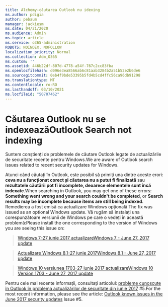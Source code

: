 ```yaml
---
title: Alchemy-căutarea Outlook nu idexing
ms.author: pdigia
author: pebaum
manager: jackiesm
ms.date: 04/21/2020
ms.audience: Admin
ms.topic: article
ms.service: o365-administration
ROBOTS: NOINDEX, NOFOLLOW
localization_priority: Normal
ms.collection: Adm_O365
ms.custom: ''
ms.assetid: 446b22df-807d-4778-a54f-767c2cc83fba
ms.openlocfilehash: d096e3ea8566ab6c81aab3284b2a51b52e2b6de6
ms.sourcegitcommit: 0eb4f9bde53395b5fd4b5cd4ffc56ca96db91298
ms.translationtype: MT
ms.contentlocale: ro-RO
ms.lasthandoff: 03/10/2021
ms.locfileid: "50707462"
---
```

# <a name="outlook-search-not-indexing"></a><span data-ttu-id="e72ff-102">Căutarea Outlook nu se indexează</span><span class="sxs-lookup"><span data-stu-id="e72ff-102">Outlook Search not indexing</span></span>

<span data-ttu-id="e72ff-103">Suntem conștienți de problemele de căutare Outlook legate de actualizările de securitate recente pentru Windows.</span><span class="sxs-lookup"><span data-stu-id="e72ff-103">We are aware of Outlook search issues related to recent security updates for Windows.</span></span>
  
<span data-ttu-id="e72ff-104">Atunci când căutați în Outlook, este posibil să primiți una dintre aceste erori: **ceva nu a funcționat corect și căutarea nu a putut fi finalizată** sau **rezultatele căutării pot fi incomplete, deoarece elementele sunt încă indexate**.</span><span class="sxs-lookup"><span data-stu-id="e72ff-104">When searching in Outlook, you may get one of these errors: **Something went wrong and your search couldn't be completed**, or **Search results may be incomplete because items are still being indexed**.</span></span> <span data-ttu-id="e72ff-105">Remedierea a fost emisă ca actualizare Windows opțională.</span><span class="sxs-lookup"><span data-stu-id="e72ff-105">The fix was issued as an optional Windows update.</span></span> <span data-ttu-id="e72ff-106">Vă rugăm să instalați una corespunzătoare versiunii de Windows pe care o vedeți în această problemă:</span><span class="sxs-lookup"><span data-stu-id="e72ff-106">Please install the one corresponding to the version of Windows you are seeing this issue on:</span></span> 
  
> [<span data-ttu-id="e72ff-107">Windows 7-27 iunie 2017 actualizare</span><span class="sxs-lookup"><span data-stu-id="e72ff-107">Windows 7 - June 27, 2017 update</span></span>](https://support.microsoft.com/topic/june-27-2017-kb4022168-preview-of-monthly-rollup-b8e847d5-3b84-367e-4dcb-cc7a25f06d40)
    
> [<span data-ttu-id="e72ff-108">Actualizare Windows 8,1-27 iunie 2017</span><span class="sxs-lookup"><span data-stu-id="e72ff-108">Windows 8.1 - June 27, 2017 update</span></span>](https://support.microsoft.com/topic/june-27-2017-kb4022720-preview-of-monthly-rollup-b98970bb-6f11-46c3-8681-a6b85d5d8eb4)
    
> [<span data-ttu-id="e72ff-109">Windows 10 versiunea 1703-27 iunie 2017 actualizare</span><span class="sxs-lookup"><span data-stu-id="e72ff-109">Windows 10 Version 1703 - June 27, 2017 update</span></span>](https://support.microsoft.com/topic/compatibility-update-for-upgrading-to-windows-10-version-1703-june-27-2017-32a45f84-19d8-2535-029c-d083b5f6765e)
    
<span data-ttu-id="e72ff-110">Pentru cele mai recente informații, consultați articolul: [probleme cunoscute în Outlook în problema actualizărilor de securitate din iunie 2017](https://support.office.com/article/Outlook-known-issues-in-the-June-2017-security-updates-3F6DBFFD-8505-492D-B19F-B3B89369ED9B.aspx) #5.</span><span class="sxs-lookup"><span data-stu-id="e72ff-110">For the most recent information, please see the article: [Outlook known issues in the June 2017 security updates](https://support.office.com/article/Outlook-known-issues-in-the-June-2017-security-updates-3F6DBFFD-8505-492D-B19F-B3B89369ED9B.aspx) Issue #5.</span></span> 
  

